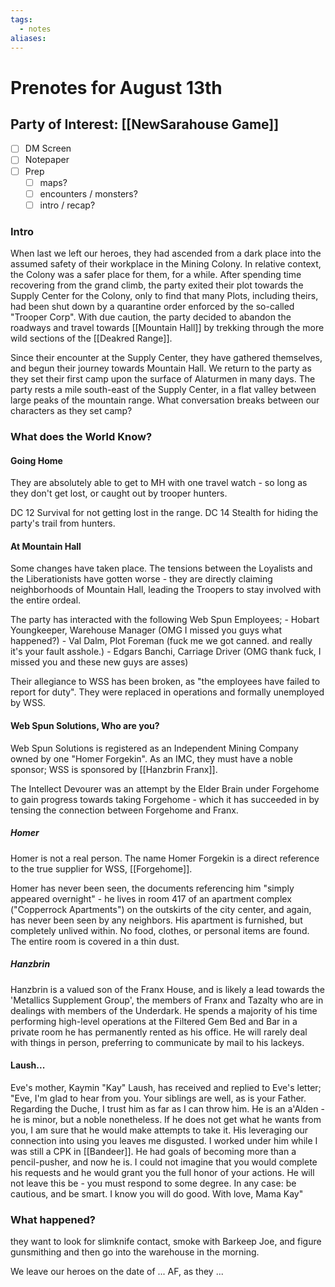 ```yaml
---
tags:
  - notes
aliases:
---
```


# Prenotes for August 13th
## Party of Interest: [[NewSarahouse Game]]
- [ ] DM Screen
- [ ] Notepaper
- [ ] Prep
	- [ ] maps?
	- [ ] encounters / monsters?
	- [ ] intro / recap?

### Intro

When last we left our heroes, they had ascended from a dark place into the assumed safety of their workplace in the Mining Colony. In relative context, the Colony was a safer place for them, for a while. After spending time recovering from the grand climb, the party exited their plot towards the Supply Center for the Colony, only to find that many Plots, including theirs, had been shut down by a quarantine order enforced by the so-called "Trooper Corp". With due caution, the party decided to abandon the roadways and travel towards [[Mountain Hall]] by trekking through the more wild sections of the [[Deakred Range]].

Since their encounter at the Supply Center, they have gathered themselves, and begun their journey towards Mountain Hall. We return to the party as they set their first camp upon the surface of Alaturmen in many days. The party rests a mile south-east of the Supply Center, in a flat valley between large peaks of the mountain range. What conversation breaks between our characters as they set camp?

### What does the World Know?
#### Going Home
They are absolutely able to get to MH with one travel watch - so long as they don't get lost, or caught out by trooper hunters.

DC 12 Survival for not getting lost in the range.
DC 14 Stealth for hiding the party's trail from hunters.

#### At Mountain Hall
Some changes have taken place. The tensions between the Loyalists and the Liberationists have gotten worse - they are directly claiming neighborhoods of Mountain Hall, leading the Troopers to stay involved with the entire ordeal.

The party has interacted with the following Web Spun Employees;
	- Hobart Youngkeeper, Warehouse Manager (OMG I missed you guys what happened?)
	- Val Dalm, Plot Foreman (fuck me we got canned. and really it's your fault asshole.)
	- Edgars Banchi, Carriage Driver (OMG thank fuck, I missed you and these new guys are asses)

Their allegiance to WSS has been broken, as "the employees have failed to report for duty". They were replaced in operations and formally unemployed by WSS.

#### Web Spun Solutions, Who are you?
Web Spun Solutions is registered as an Independent Mining Company owned by one "Homer Forgekin". As an IMC, they must have a noble sponsor; WSS is sponsored by [[Hanzbrin Franx]].

The Intellect Devourer was an attempt by the Elder Brain under Forgehome to gain progress towards taking Forgehome - which it has succeeded in by tensing the connection between Forgehome and Franx.

##### Homer
Homer is not a real person. The name Homer Forgekin is a direct reference to the true supplier for WSS, [[Forgehome]].

Homer has never been seen, the documents referencing him "simply appeared overnight" - he lives in room 417 of an apartment complex ("Copperrock Apartments") on the outskirts of the city center, and again, has never been seen by any neighbors. His apartment is furnished, but completely unlived within. No food, clothes, or personal items are found. The entire room is covered in a thin dust.

##### Hanzbrin
Hanzbrin is a valued son of the Franx House, and is likely a lead towards the 'Metallics Supplement Group', the members of Franx and Tazalty who are in dealings with members of the Underdark. He spends a majority of his time performing high-level operations at the Filtered Gem Bed and Bar in a private room he has permanently rented as his office. He will rarely deal with things in person, preferring to communicate by mail to his lackeys. 

#### Laush...
Eve's mother, Kaymin "Kay" Laush, has received and replied to Eve's letter;
	"Eve,
	I'm glad to hear from you. Your siblings are well, as is your Father.
	Regarding the Duche, I trust him as far as I can throw him. He is an a'Alden - he is minor, but a noble nonetheless. If he does not get what he wants from you, I am sure that he would make attempts to take it. His leveraging our connection into using you leaves me disgusted. 
	I worked under him while I was still a CPK in [[Bandeer]]. He had goals of becoming more than a pencil-pusher, and now he is. I could not imagine that you would complete his requests and he would grant you the full honor of your actions. He will not leave this be - you must respond to some degree. In any case: be cautious, and be smart. I know you will do good.
	With love,
	Mama Kay"

### What happened?

they want to look for slimknife contact, smoke with Barkeep Joe, and figure gunsmithing and then go into the warehouse in the morning.

We leave our heroes on the date of ... AF, as they ...